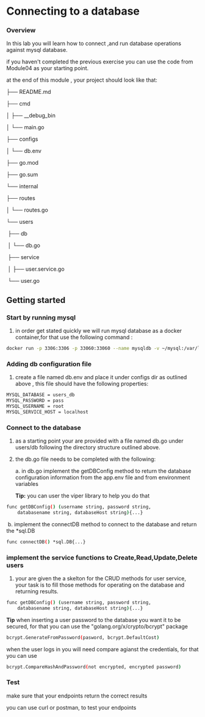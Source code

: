 # Connecting to a database

### Overview

In this lab you will learn how to connect ,and run database operations against mysql database. 

if you haven't completed the previous exercise you can use the code from Module04 as your starting point. 

at the end of this module , your project should look like that:

├── README.md

├── cmd

│  ├── __debug_bin

│  └── main.go

├── configs

│  └── db.env

├── go.mod

├── go.sum

└── internal

  ├── routes

  │  └── routes.go

  └── users

​    ├── db

​    │  └── db.go

​    ├── service

​    │  ├── user.service.go

​    └── user.go

## Getting started 

### Start by running mysql 

1. in order get stated quickly we will run mysql database as a docker container,for that use the following command :

```bash
docker run -p 3306:3306 -p 33060:33060 --name mysqldb -v ~/mysql:/var/lib/mysql -e MYSQL_ROOT_PASSWORD=pass -d mysql

```

### Adding db configuration file

1. create a file named db.env and place it under configs dir as outlined above , this file should have the following properties:

```bash
MYSQL_DATABASE = users_db  
MYSQL_PASSWORD = pass
MYSQL_USERNAME = root
MYSQL_SERVICE_HOST = localhost
```

### Connect to the database

1. as a starting point your are provided with a file named db.go under users/db following the directory structure outlined above.

2. the db.go file needs to be completed with the following:

   a.	in db.go implement the  getDBConfig method to return the database configuration information from the app.env file and  from environment variables

   **Tip:** you can user the viper library to help you do that 

```bash
func getDBConfig() (username string, password string,
	databasename string, databaseHost string){...}
```

​	  b.	implement the connectDB method to connect to the database and return the *sql.DB 

```bash
func connectDB() *sql.DB{...}
```

### implement the service functions to Create,Read,Update,Delete users

1. your are given the a skelton for the CRUD methods for user service, your task is to fill those methods for operating on the database and returning results.

```bash
func getDBConfig() (username string, password string,
	databasename string, databaseHost string){...}
```

**Tip** when inserting a user password to the database you want it to be secured, for that you can use the "golang.org/x/crypto/bcrypt" package

```bash
bcrypt.GenerateFromPassword(pasword, bcrypt.DefaultCost)
```

when the user logs in you will need compare agianst the credentials, for that you can use 

```bash
bcrypt.CompareHashAndPassword(not encrypted, encrypted password)
```

### Test 

make sure that your endpoints return the correct results

you can use curl or postman, to test your endpoints

